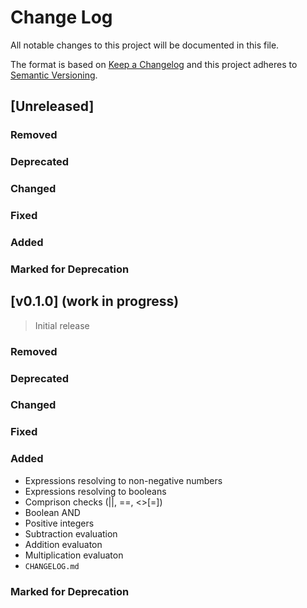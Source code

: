 # Change Log

All notable changes to this project will be documented in this file.

The format is based on [Keep a Changelog](http://keepachangelog.com/)
and this project adheres to [Semantic Versioning](http://semver.org/).

## [Unreleased]

### Removed

### Deprecated

### Changed

### Fixed

### Added

### Marked for Deprecation

## [v0.1.0] (work in progress)

> Initial release

### Removed

### Deprecated

### Changed

### Fixed

### Added

- Expressions resolving to non-negative numbers
- Expressions resolving to booleans
- Comprison checks (||, ==, <>[=])
- Boolean AND
- Positive integers
- Subtraction evaluation 
- Addition evaluaton
- Multiplication evaluaton
- `CHANGELOG.md`

### Marked for Deprecation

